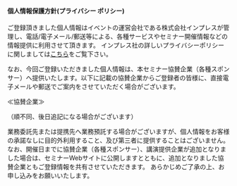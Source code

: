 #### 個人情報保護方針(プライバシー ポリシー)

ご登録頂きました個人情報はイベントの運営会社である株式会社インプレスが管理し、電話/電子メール/郵送等による、各種サービスやセミナー開催情報などの情報提供に利用させて頂きます。
インプレス社の詳しいプライバシーポリシーに関しましては[こちら](https://www.impress.co.jp/privacy.html)をご覧下さい。

なお、今回ご登録いただきました個人情報は、本セミナー協賛企業（各種スポンサー）へ提供いたします。以下に記載の協賛企業からご登録者の皆様に、直接電子メールや郵送でご案内をさせていただく場合がございます。

≪協賛企業≫


（順不同、後日追記になる場合がございます）

業務委託先または提携先へ業務預託する場合がございますが、個人情報をお客様の承諾なしに目的外利用すること、及び第三者に提供することはございません。
なお、開催日までに協賛企業（各種スポンサー）、講演提供企業が追加となりました場合は、セミナーWebサイトに公開しますとともに、追加となりました協賛企業ともご登録情報を共有させていただきます。
あらかじめご了承の上、お申し込みをお願いいたします。
